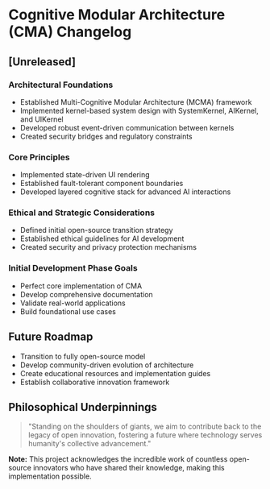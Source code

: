 
# Cognitive Modular Architecture (CMA) Changelog

## [Unreleased]
### Architectural Foundations
- Established Multi-Cognitive Modular Architecture (MCMA) framework
- Implemented kernel-based system design with SystemKernel, AIKernel, and UIKernel
- Developed robust event-driven communication between kernels
- Created security bridges and regulatory constraints

### Core Principles
- Implemented state-driven UI rendering
- Established fault-tolerant component boundaries
- Developed layered cognitive stack for advanced AI interactions

### Ethical and Strategic Considerations
- Defined initial open-source transition strategy
- Established ethical guidelines for AI development
- Created security and privacy protection mechanisms

### Initial Development Phase Goals
- Perfect core implementation of CMA
- Develop comprehensive documentation
- Validate real-world applications
- Build foundational use cases

## Future Roadmap
- Transition to fully open-source model
- Develop community-driven evolution of architecture
- Create educational resources and implementation guides
- Establish collaborative innovation framework

## Philosophical Underpinnings
> "Standing on the shoulders of giants, we aim to contribute back to the legacy of open innovation, fostering a future where technology serves humanity's collective advancement."

**Note:** This project acknowledges the incredible work of countless open-source innovators who have shared their knowledge, making this implementation possible.
